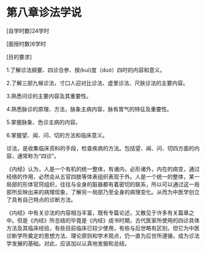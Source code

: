 # 第八章诊法学说

[自学时数]24学时

[面授时数]6学时

[目的要求]

1.了解诊法纲要、四诊合参、揆(kuí)度（duó）四时的内容和意义。

2.了解三部九候诊法，寸口人迎对比诊法、虚里诊法、尺肤诊法的主要内容。

3.熟悉问诊的主要内容及其重要性。

4.熟悉脉诊的原理、方法，脉象主病内容，脉有胃气的特征及重要性。

5.掌握脉象、色诊主病的内容。

6.掌握望、闻、问、切的方法和临床意义。

诊法，是收集临床资料的手段，检查疾病的方法。包括望、闻、问、切四方面的内容，通常称为“四诊”。

《内经》认为，人是一个有机的统一整体，有诸内，必形诸外，内在的病变，通过经络的作用，必然会从五官四肢等体表组织表现于外。人是一个统一的整体，某一局部的形体官窍组织，往往与全身的脏器都有着密切的联系，所以可以通过这一局部所反映出来的病理现象，了解另一局部乃至全身的病理变化。从而为中医学创立了具有自己特点的诊断方法。

《内经》中有关诊法的内容相当丰富，既有专篇论述，又散见于许多有关篇章之中。但是《内经》所总结的毕竟是《内经》成书时期，古代医家所使用的四诊具体方法及其临床经验，有些目前临床已较少使用，有些与后世略有区别。但它为中医诊断学所奠定的思想方法、理论原则和学术观点，仍一直为后世所遵循，成为诊法学发展的基础。对此，应该加以认真地发掘和总结。

